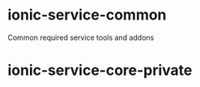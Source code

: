 ionic-service-common
====================

Common required service tools and addons
# ionic-service-core-private
